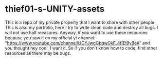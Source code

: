 # thief01-s-UNITY-assets

This is a repo of my private property that I want to share with other people. This is also my portfolio, here I try to write clean code and destroy all bugs. I will not use half measures.
Anyway, if you want to use these resources because you saw it on my official yt channel: "https://www.youtube.com/channel/UCYJwgGbqwOkF_4fIEt9y8eA" and you thought hey cool, I want it. So if you don't know how to code, find other resources as there may be bugs. 
